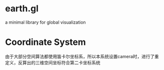 # earth.gl

a minimal library for global visualization

# Coordinate System #

由于大部分空间算法都使用笛卡尔坐标系，所以本系统设置camera时，进行了重定义，反算出的三维空间坐标符合第二卡坐标系统